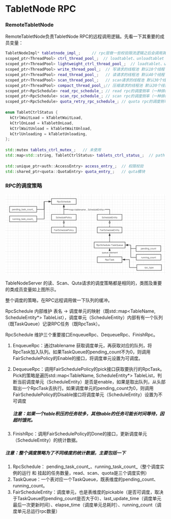 

# TabletNode RPC

### RemoteTabletNode

RemoteTabletNode负责TabletNode RPC的远程调用逻辑。先看一下其重要的成员变量：

```c++
TabletNodeImpl* tabletnode_impl_;     // rpc层做一些校验限流逻辑之后会调用其相应接口完成操作
scoped_ptr<ThreadPool> ctrl_thread_pool_;  // loadtablet、unloadtablet 在任务较多是使用这个线程池，默认20个线程
scoped_ptr<ThreadPool> lightweight_ctrl_thread_pool_;  // loadtablet、unloadtablet 任务不重 或者 query、CmdCtrl、computespilt、update 使用的线程池 默认 10个线程
scoped_ptr<ThreadPool> write_thread_pool_;  // 写请求的线程池 默认10个线程
scoped_ptr<ThreadPool> read_thread_pool_;   // 读请求的线程池 默认40个线程
scoped_ptr<ThreadPool> scan_thread_pool_;   // scan请求的线程池 默认30个线程
scoped_ptr<ThreadPool> compact_thread_pool_;// 压缩请求的线程池 默认30个线程
scoped_ptr<RpcSchedule> read_rpc_schedule_; // read rpc的调度侧率（一种排队算法，见后面介绍）
scoped_ptr<RpcSchedule> scan_rpc_schedule_; // scan rpc的调度侧率（一种排队算法，见后面介绍）
scoped_ptr<RpcSchedule> quota_retry_rpc_schedule_; // quota rpc的调度侧率（一种排队算法，见后面介绍）

enum TabletCtrlStatus {
  kCtrlWaitLoad = kTabletWaitLoad,
  kCtrlOnLoad = kTabletOnLoad,
  kCtrlWaitUnload = kTabletWaitUnload,
  kCtrlUnloading = kTabletUnloading,
};

std::mutex tablets_ctrl_mutex_;   // 未使用
std::map<std::string, TabletCtrlStatus> tablets_ctrl_status_;  // path -> table load/unload状态 用于选择lightweight_ctrl_thread_pool_ 或者 ctrl_thread_pool_ 使用

std::unique_ptr<auth::AccessEntry> access_entry_;  // 权限校验
std::shared_ptr<quota::QuotaEntry> quota_entry_;   // quta模块
```

### RPC的调度策略

![tera_tn_rpc_arch](../../../../images/tera_tn_rpc_arch.png)

TableNodeServer 的读、Scan、Quta请求的调度策略都是相同的，类图及重要的类成员变量如上图所示。

整个调度的策略，在RPC远程调用做一下队列的缓冲。

RpcSchedule 内部维护 表名 -> 调度单元的映射（既std::map<TableName, ScheduleEntity*> TableList），调度单元（ScheduleEntity）内部有有一个队列（既TaskQueue）记录RPC任务（既RpcTask）。

RpcSchedule 维护三个重要接口EnqueueRpc、DequeueRpc、FinishRpc。

1. EnqueueRpc：通过tablename 获取调度单元，再获取对应的队列，将RpcTask加入队列。如果TaskQueue的pending_count不为0，则调用FairSchedulePolicy的Enable的接口，将调度单元设置为可调度。

2. DequeueRpc：调用FairSchedulePolicy的pick接口获取要执行的RpcTask。Pick的策略是遍历std::map<TableName, ScheduleEntity*> TableList，判断当前调度单元（ScheduleEntity）是否是enable，如果是取出队列，从头部取出一个RpcTask去执行。如果调度单元的pending_count为0，则调用FairSchedulePolicy的Disable接口将调度单元（ScheduleEntity）设置为不可调度

   ##### 注意：如果一个table积压的任务较多，其他table的任务可能长时间等待，因超时饿死。

3. FinishRpc：调用FairSchedulePolicy的Done的接口，更新调度单元（ScheduleEntity）的统计数据。

##### 注意：整个调度策略为了不同维度的统计数据，主要包括一下

1. RpcSchedule： pending_task_count_、running_task_count_（整个调度实例的运行 和 挂起的任务数量，read、scan、quota是三个调度实例）
2. TaskQueue：一个表对应一个TaskQueue，既表维度的pending_count、running_count。
3. FairScheduleEntity：调度单元，也是表维度的pickable（是否可调度，取决于TaskQueue的pending_count是否大于0）、last_update_time（调度单元最后一次更新时间）、elapse_time（调度单元总耗时）、running_count（调度单元总运行rpc数量）